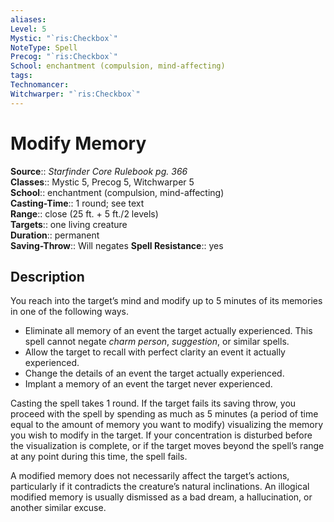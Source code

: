 ```yaml
---
aliases: 
Level: 5
Mystic: "`ris:Checkbox`"
NoteType: Spell
Precog: "`ris:Checkbox`"
School: enchantment (compulsion, mind-affecting) 
tags: 
Technomancer: 
Witchwarper: "`ris:Checkbox`"
---
```


# Modify Memory

**Source**:: _Starfinder Core Rulebook pg. 366_  
**Classes**:: Mystic 5, Precog 5, Witchwarper 5  
**School**:: enchantment (compulsion, mind-affecting)  
**Casting-Time**:: 1 round; see text  
**Range**:: close (25 ft. + 5 ft./2 levels)  
**Targets**:: one living creature  
**Duration**:: permanent  
**Saving-Throw**:: Will negates
**Spell Resistance**:: yes

## Description

You reach into the target’s mind and modify up to 5 minutes of its memories in one of the following ways.

-   Eliminate all memory of an event the target actually experienced. This spell cannot negate _charm person_, _suggestion_, or similar spells.
-   Allow the target to recall with perfect clarity an event it actually experienced.
-   Change the details of an event the target actually experienced.
-   Implant a memory of an event the target never experienced.

Casting the spell takes 1 round. If the target fails its saving throw, you proceed with the spell by spending as much as 5 minutes (a period of time equal to the amount of memory you want to modify) visualizing the memory you wish to modify in the target. If your concentration is disturbed before the visualization is complete, or if the target moves beyond the spell’s range at any point during this time, the spell fails.

A modified memory does not necessarily affect the target’s actions, particularly if it contradicts the creature’s natural inclinations. An illogical modified memory is usually dismissed as a bad dream, a hallucination, or another similar excuse.
